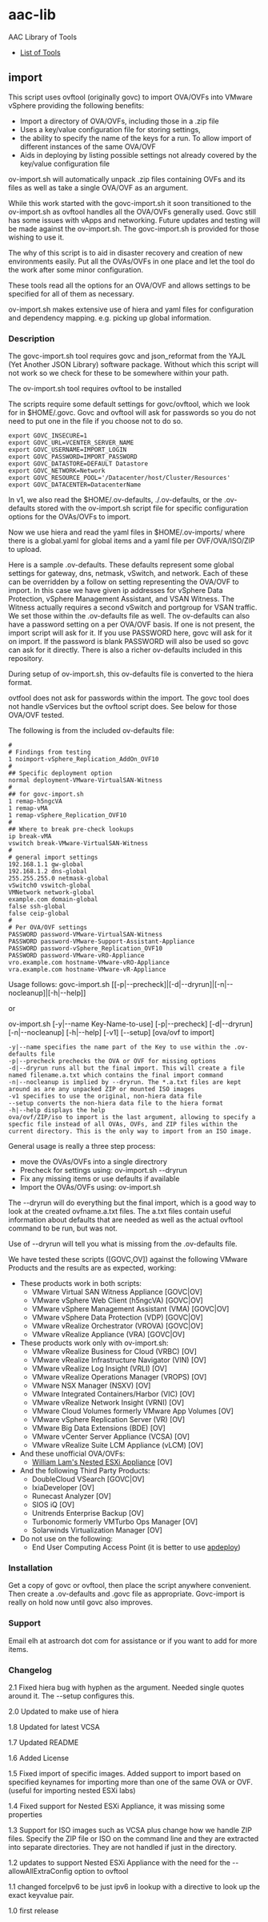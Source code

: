 # aac-lib
AAC Library of Tools

- <a href=https://github.com/Texiwill/aac-lib/tree/master/>List of Tools</a>

## import
This script uses ovftool (originally govc) to import OVA/OVFs into VMware
vSphere providing the following benefits:

* Import a directory of OVA/OVFs, including those in a .zip file
* Uses a key/value configuration file for storing settings, 
* the ability to specify the name of the keys for a run. To allow import of different instances of the same OVA/OVF
* Aids in deploying by listing possible settings not already covered by the key/value configuration file

ov-import.sh will automatically unpack .zip files containing OVFs and its files as well as take a single OVA/OVF as an argument.

While this work started with the govc-import.sh it soon transitioned to
the ov-import.sh as ovftool handles all the OVA/OVFs generally used. Govc
still has some issues with vApps and networking. Future updates and
testing will be made against the ov-import.sh. The govc-import.sh is
provided for those wishing to use it.

The why of this script is to aid in disaster recovery and creation of
new environments easily. Put all the OVAs/OVFs in one place and let the
tool do the work after some minor configuration. 

These tools read all the options for an OVA/OVF and allows settings to
be specified for all of them as necessary.

ov-import.sh makes extensive use of hiera and yaml files for configuration
and dependency mapping. e.g. picking up global information.

### Description
The govc-import.sh tool requires govc and json_reformat from the YAJL
(Yet Another JSON Library) software package. Without which this script
will not work so we check for these to be somewhere within your path.

The ov-import.sh tool requires ovftool to be installed

The scripts require some default settings for govc/ovftool, which we
look for in $HOME/.govc. Govc and ovftool will ask for passwords so you
do not need to put one in the file if you choose not to do so.

```
export GOVC_INSECURE=1
export GOVC_URL=VCENTER_SERVER_NAME
export GOVC_USERNAME=IMPORT_LOGIN
export GOVC_PASSWORD=IMPORT_PASSWORD
export GOVC_DATASTORE=DEFAULT Datastore
export GOVC_NETWORK=Network
export GOVC_RESOURCE_POOL='/Datacenter/host/Cluster/Resources'
export GOVC_DATACENTER=DatacenterName
```

In v1, we also read the $HOME/.ov-defaults, ./.ov-defaults, or the
.ov-defaults stored with the ov-import.sh script file for specific
configuration options for the OVAs/OVFs to import.

Now we use hiera and read the yaml files in $HOME/.ov-imports/ where there
is a global.yaml for global items and a yaml file per OVF/OVA/ISO/ZIP
to upload.

Here is a sample .ov-defaults. These defaults represent some
global settings for gateway, dns, netmask, vSwitch, and network. Each of
these can be overridden by a follow on setting representing the OVA/OVF
to import. In this case we have given ip addresses for vSphere Data
Protection, vSphere Management Assistant, and VSAN Witness. The Witness
actually requires a second vSwitch and portgroup for VSAN traffic. We set
those within the .ov-defaults file as well. The ov-defaults can also
have a password setting on a per OVA/OVF basis. If one is not present,
the import script will ask for it. If you use PASSWORD here, govc will
ask for it on import. If the password is blank PASSWORD will also be
used so govc can ask for it directly. There is also a richer ov-defaults
included in this repository.

During setup of ov-import.sh, this ov-defaults file is converted to the
hiera format.

ovtfool does not ask for passwords within the import. The govc tool does
not handle vServices but the ovftool script does. See below for those
OVA/OVF tested.

The following is from the included ov-defaults file:
```
#
# Findings from testing
1 noimport-vSphere_Replication_AddOn_OVF10
#
## Specific deployment option
normal deployment-VMware-VirtualSAN-Witness
#
## for govc-import.sh
1 remap-h5ngcVA
1 remap-vMA
1 remap-vSphere_Replication_OVF10
#
## Where to break pre-check lookups
ip break-vMA
vswitch break-VMware-VirtualSAN-Witness
#
# general import settings
192.168.1.1 gw-global
192.168.1.2 dns-global
255.255.255.0 netmask-global
vSwitch0 vswitch-global
VMNetwork network-global
example.com domain-global
false ssh-global
false ceip-global
#
# Per OVA/OVF settings
PASSWORD password-VMware-VirtualSAN-Witness
PASSWORD password-VMware-Support-Assistant-Appliance
PASSWORD password-vSphere_Replication_OVF10
PASSWORD password-VMware-vRO-Appliance
vro.example.com hostname-VMware-vRO-Appliance
vra.example.com hostname-VMware-vR-Appliance
```

Usage follows:
govc-import.sh [[-p|--precheck]|[-d|--dryrun]|[-n|--nocleanup]|[-h|--help]]

or

ov-import.sh [-y|--name Key-Name-to-use] [-p|--precheck] [-d|--dryrun] [-n|--nocleanup] [-h|--help] [-v1] [--setup] [ova/ovf to import]

	-y|--name specifies the name part of the Key to use within the .ov-defaults file
	-p|--precheck prechecks the OVA or OVF for missing options
	-d|--dryrun runs all but the final import. This will create a file named filename.a.txt which contains the final import command
	-n|--nocleanup is implied by --dryrun. The *.a.txt files are kept around as are any unpacked ZIP or mounted ISO images
	-v1 specifies to use the original, non-hiera data file
	--setup converts the non-hiera data file to the hiera format
	-h|--help displays the help
	ova/ovf/ZIP/iso to import is the last argument, allowing to specify a specfic file instead of all OVAs, OVFs, and ZIP files within the current directory. This is the only way to import from an ISO image.

General usage is really a three step process:
* move the OVAs/OVFs into a single directrory
* Precheck for settings using: ov-import.sh --dryrun
* Fix any missing items or use defaults if available
* Import the OVAs/OVFs using: ov-import.sh

The --dryrun will do everything but the final import, which is
a good way to look at the created ovfname.a.txt files. The a.txt files
contain useful information about defaults that are needed as well as
the actual ovftool command to be run, but was not.

Use of --dryrun will tell you what is missing from the .ov-defaults file.

We have tested these scripts ([GOVC,OV]) against the following VMware
Products and the results are as expected, working:

* These products work in both scripts:
  * VMware Virtual SAN Witness Appliance [GOVC|OV]
  * VMware vSphere Web Client (h5ngcVA) [GOVC|OV]
  * VMware vSphere Management Assistant (VMA) [GOVC|OV]
  * VMware vSphere Data Protection (VDP) [GOVC|OV]
  * VMware vRealize Orchestrator (VROVA) [GOVC|OV]
  * VMware vRealize Appliance (VRA) [GOVC|OV]
* These products work only with ov-import.sh:
  * VMware vRealize Business for Cloud (VRBC) [OV]
  * VMware vRealize Infrastructure Navigator (VIN) [OV]
  * VMware vRealize Log Insight (VRLI) [OV]
  * VMware vRealize Operations Manager (VROPS) [OV]
  * VMware NSX Manager (NSXV) [OV]
  * VMware Integrated Containers/Harbor (VIC) [OV]
  * VMware vRealize Network Insight (VRNI) [OV]
  * VMware Cloud Volumes formerly VMware App Volumes [OV]
  * VMware vSphere Replication Server (VR) [OV]
  * VMware Big Data Extensions (BDE) [OV]
  * VMware vCenter Server Appliance (VCSA) [OV]
  * VMware vRealize Suite LCM Appliance (vLCM) [OV]
* And these unofficial OVA/OVFs:
  * <a href="http://www.virtuallyghetto.com/2016/11/esxi-6-5-virtual-appliance-is-now-available.html">William Lam's Nested ESXi Appliance</a> [OV]
* And the following Third Party Products:
  * DoubleCloud VSearch [GOVC|OV]
  * IxiaDeveloper [OV]
  * Runecast Analyzer [OV]
  * SIOS iQ [OV]
  * Unitrends Enterprise Backup [OV]
  * Turbonomic formerly VMTurbo Ops Manager [OV]
  * Solarwinds Virtualization Manager [OV]
* Do not use on the following:
  * End User Computing Access Point (it is better to use <a href=https://communities.vmware.com/docs/DOC-30835>apdeploy</a>)

### Installation
Get a copy of govc or ovftool, then place the script anywhere
convenient. Then create a .ov-defaults and .govc file as appropriate.
Govc-import is really on hold now until govc also improves.

### Support
Email elh at astroarch dot com for assistance or if you want to add
for more items.

### Changelog
2.1 Fixed hiera bug with hyphen as the argument. Needed single quotes
around it. The --setup configures this.

2.0 Updated to make use of hiera

1.8 Updated for latest VCSA

1.7 Updated README

1.6 Added License

1.5 Fixed import of specific images. Added support to import based on specified keynames for importing more than one of the same OVA or OVF. (useful for importing nested ESXi labs)

1.4 Fixed support for Nested ESXi Appliance, it was missing some properties

1.3 Support for ISO images such as VCSA plus change how we handle ZIP files. Specify the ZIP file or ISO on the command line and they are extracted into separate directories. They are not handled if just in the directory.

1.2 updates to support Nested ESXi Appliance with the need for the --allowAllExtraConfig option to ovftool

1.1 changed forceIpv6 to be just ipv6 in lookup with a directive to look up the exact keyvalue pair. 

1.0 first release
